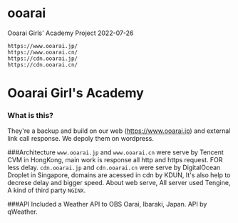 # ooarai
Ooarai Girls' Academy Project
2022-07-26
```
https://www.ooarai.jp/
https://www.ooarai.cn/
https://cdn.ooarai.jp/
https://cdn.ooarai.cn/
```
# Ooarai Girl's Academy
### What is this?
They're a backup and build on our web (https://www.ooarai.jp) and external link call response.
We depoly them on wordpress.

###Architecture
`www.ooarai.jp` and `www.ooarai.cn` were serve by Tencent CVM in HongKong, main work is response all http and https request. FOR less delay.
`cdn.ooarai.jp` and `cdn.ooarai.cn` were serve by DigitalOcean Droplet in Singapore, domains are acessed in cdn by KDUN, It's also help to decrese delay and bigger speed.
About web serve, All server used Tengine, A kind of third party `NGINX`.

###API
Included a Weather API to OBS Oarai, Ibaraki, Japan. API by qWeather.
